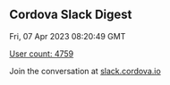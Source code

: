 ## Cordova Slack Digest
Fri, 07 Apr 2023 08:20:49 GMT

[User count: 4759](https://cordova.slack.com/)


Join the conversation at [slack.cordova.io](http://slack.cordova.io/)
